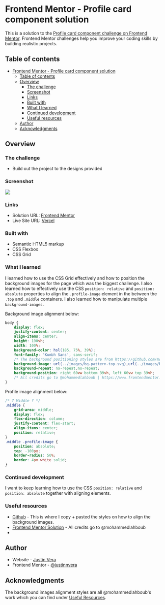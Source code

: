 # Frontend Mentor - Profile card component solution

This is a solution to the [Profile card component challenge on Frontend Mentor](https://www.frontendmentor.io/challenges/profile-card-component-cfArpWshJ). Frontend Mentor challenges help you improve your coding skills by building realistic projects. 

## Table of contents

- [Frontend Mentor - Profile card component solution](#frontend-mentor---profile-card-component-solution)
  - [Table of contents](#table-of-contents)
  - [Overview](#overview)
    - [The challenge](#the-challenge)
    - [Screenshot](#screenshot)
    - [Links](#links)
    - [Built with](#built-with)
    - [What I learned](#what-i-learned)
    - [Continued development](#continued-development)
    - [Useful resources](#useful-resources)
  - [Author](#author)
  - [Acknowledgments](#acknowledgments)

## Overview

### The challenge

- Build out the project to the designs provided

### Screenshot

![](screenshot.jpg)

### Links

- Solution URL: [Frontend Mentor](https://your-solution-url.com)
- Live Site URL: [Vercel](https://your-live-site-url.com)

### Built with

- Semantic HTML5 markup
- CSS Flexbox
- CSS Grid

### What I learned

I learned how to use the CSS Grid effectively and how to position the background images for the page which was the biggest challenge. I also learned how to effectively use the CSS `position: relative` and `position: absolute` properties to align the `.profile-image` element in the between the  `.top` and `.middle` containers. I also learned how to manipulate multiple `background-images`.

Background image alignment below: 
```css
body {
    display: flex;
    justify-content: center;
    align-items: center;
    height: 100vh;
    width: 100%;
    background-color: hsl(185, 75%, 39%);
    font-family: 'Kumbh Sans', sans-serif;
    /* The background positioning styles are from https://github.com/mohammedlahboub/Profile-card-component/blob/main/css/styles.css */
    background-image: url(../images/bg-pattern-top.svg),url(../images/bg-pattern-bottom.svg);
    background-repeat: no-repeat,no-repeat;
    background-position: right 60vw bottom 39vh, left 60vw top 39vh;
    /* All credits go to @mohammedlahboub | https://www.frontendmentor.io/solutions/solution-for-profile-card-component-with-my-custom-theme-nK0RrhZBbi */
}
```

Profile image alignment below:
```css
/* ? Middle ? */
.middle {
    grid-area: middle;
    display: flex;
    flex-direction: column;
    justify-content: flex-start;
    align-items: center;
    position: relative;
}
.middle .profile-image {
    position: absolute;
    top: -100px;
    border-radius: 50%;
    border: 4px white solid;
}
```
### Continued development

I want to keep learning how to use the CSS `position: relative` and `position: absolute` together with aligning elements. 

### Useful resources

- [Github](https://github.com/mohammedlahboub/Profile-card-component/blob/main/css/styles.css) - This is where I copy + pasted the styles on how to align the background images.
- [Frontend Mentor Solution](https://www.frontendmentor.io/solutions/solution-for-profile-card-component-with-my-custom-theme-nK0RrhZBbi) - All credits go to @mohammedlahboub
- 
## Author

- Website - [Justin Vera](https://www.justinvera.com)
- Frontend Mentor - [@justinnvera](https://www.frontendmentor.io/profile/justinnvera)

## Acknowledgments

The background images alignment styles are all @mohammedlahboub's work which you can find under [Useful Resources](#Useful-resources).
